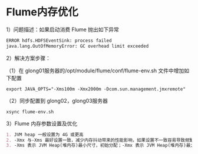 # Flume内存优化

1）问题描述：如果启动消费 Flume 抛出如下异常

```markdown
ERROR hdfs.HDFSEventSink: process failed
java.lang.OutOfMemoryError: GC overhead limit exceeded 
```

2）解决方案步骤：

（1）在 glong01服务器的/opt/module/flume/conf/flume-env.sh 文件中增加如下配置

 ```
 export JAVA_OPTS="-Xms100m -Xmx2000m -Dcom.sun.management.jmxremote"
 ```

（2）同步配置到 glong02，glong03服务器

```
xsync flume-env.sh
```

3）Flume 内存参数设置及优化

```markdown
1. JVM heap 一般设置为 4G 或更高
2. -Xmx 与-Xms 最好设置一致，减少内存抖动带来的性能影响，如果设置不一致容易导致频繁 fullgc。
3. -Xms 表示 JVM Heap(堆内存)最小尺寸，初始分配；-Xmx 表示 JVM Heap(堆内存)最大允许的尺寸，按需分配。如果不设置一致，容易在初始化时，由于内存不够，频繁触发 fullgc。
```



